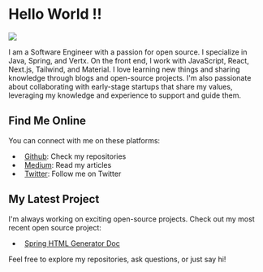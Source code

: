 # Hello  World !!
![](https://33333.cdn.cke-cs.com/kSW7V9NHUXugvhoQeFaf/images/eb8f5c0ecfbae90bea27cc5ea4b080949b2f2d2b07cebab3.png)

I am a Software Engineer with a passion for open source. I specialize in Java, Spring, and Vertx. On the front end, I work with JavaScript, React, Next.js, Tailwind, and Material. I love learning new things and sharing knowledge through blogs and open-source projects. I'm also passionate about collaborating with early-stage startups that share my values, leveraging my knowledge and experience to support and guide them.

## Find Me Online

You can connect with me on these platforms:

*   [Github](https://github.com/gyawaliamit7): Check my repositories  
*   [Medium](https://medium.com/@gyawaliamit): Read my articles  
*   [Twitter](https://twitter.com/gyawaliamit7): Follow me on Twitter

## My Latest Project

I'm always working on exciting open-source projects. Check out my most recent open source project:

*   [Spring HTML Generator Doc](https://gyawaliamit7.github.io/spring-html-generator-doc)

Feel free to explore my repositories, ask questions, or just say hi!
